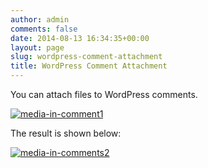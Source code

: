 ```yaml
---
author: admin
comments: false
date: 2014-08-13 16:34:35+00:00
layout: page
slug: wordpress-comment-attachment
title: WordPress Comment Attachment
---
```


You can attach files to WordPress comments.



[![media-in-comment1](http://docs.rtcamp.com/wp-content/uploads/2014/08/media-in-comment1.png)](http://docs.rtcamp.com/wp-content/uploads/2014/08/media-in-comment1.png)



The result is shown below:

[![media-in-comments2](http://docs.rtcamp.com/wp-content/uploads/2014/08/media-in-comments2.png)](http://docs.rtcamp.com/wp-content/uploads/2014/08/media-in-comments2.png)
